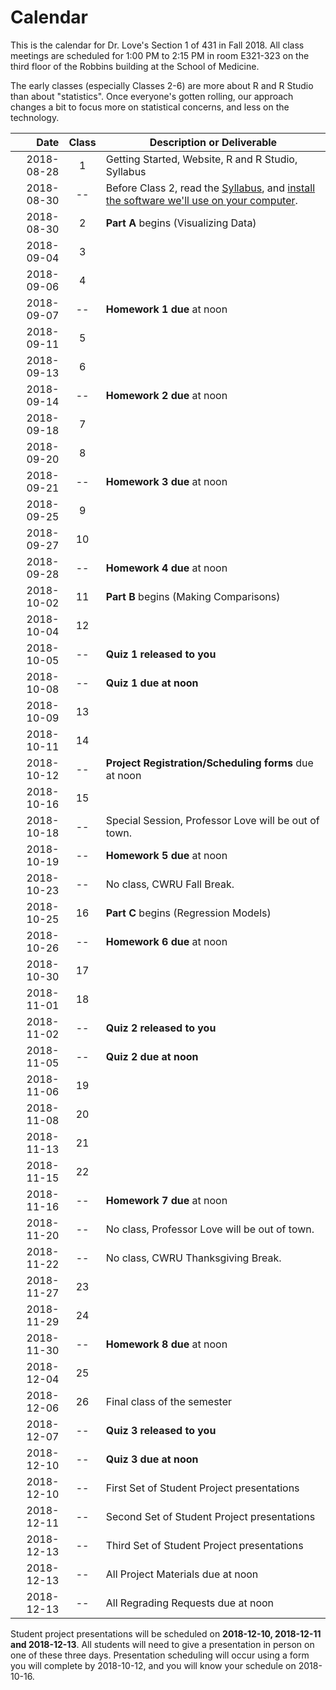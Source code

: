 # Calendar

This is the calendar for Dr. Love's Section 1 of 431 in Fall 2018. All class meetings are scheduled for 1:00 PM to 2:15 PM in room E321-323 on the third floor of the Robbins building at the School of Medicine. 

The early classes (especially Classes 2-6) are more about R and R Studio than about "statistics". Once everyone's gotten rolling, our approach changes a bit to focus more on statistical concerns, and less on the technology. 

Date | Class | Description or Deliverable
-----------: | :---: | ---------------------------------------------------------
2018-08-28 | 1 | Getting Started, Website, R and R Studio, Syllabus
2018-08-30 | -- | Before Class 2, read the [Syllabus](https://thomaselove.github.io/2018-431-syllabus/), and [install the software we'll use on your computer](https://github.com/THOMASELOVE/431-2018/tree/master/software).
2018-08-30 | 2 | **Part A** begins (Visualizing Data)
2018-09-04 | 3 | 
2018-09-06 | 4 | 
2018-09-07 | -- | **Homework 1 due** at noon
2018-09-11 | 5 | 
2018-09-13 | 6 | 
2018-09-14 | -- | **Homework 2 due** at noon
2018-09-18 | 7 |
2018-09-20 | 8 | 
2018-09-21 | -- | **Homework 3 due** at noon
2018-09-25 | 9 | 
2018-09-27 | 10 | 
2018-09-28 | -- | **Homework 4 due** at noon
2018-10-02 | 11 | **Part B** begins (Making Comparisons)
2018-10-04 | 12 |
2018-10-05 | -- | **Quiz 1 released to you**
2018-10-08 | -- | **Quiz 1 due at noon**
2018-10-09 | 13 |
2018-10-11 | 14 |
2018-10-12 | -- | **Project Registration/Scheduling forms** due at noon
2018-10-16 | 15 |
2018-10-18 | -- | Special Session, Professor Love will be out of town.
2018-10-19 | -- | **Homework 5 due** at noon
2018-10-23 | -- | No class, CWRU Fall Break.
2018-10-25 | 16 | **Part C** begins (Regression Models)
2018-10-26 | -- | **Homework 6 due** at noon
2018-10-30 | 17 | 
2018-11-01 | 18 | 
2018-11-02 | -- | **Quiz 2 released to you**
2018-11-05 | -- | **Quiz 2 due at noon**
2018-11-06 | 19 |
2018-11-08 | 20 |
2018-11-13 | 21 |
2018-11-15 | 22 |
2018-11-16 | -- | **Homework 7 due** at noon
2018-11-20 | -- | No class, Professor Love will be out of town.
2018-11-22 | -- | No class, CWRU Thanksgiving Break.
2018-11-27 | 23 |
2018-11-29 | 24 |
2018-11-30 | -- | **Homework 8 due** at noon
2018-12-04 | 25 |
2018-12-06 | 26 | Final class of the semester
2018-12-07 | -- | **Quiz 3 released to you**
2018-12-10 | -- | **Quiz 3 due at noon**
2018-12-10 | -- | First Set of Student Project presentations
2018-12-11 | -- | Second Set of Student Project presentations
2018-12-13 | -- | Third Set of Student Project presentations
2018-12-13 | -- | All Project Materials due at noon
2018-12-13 | -- | All Regrading Requests due at noon

Student project presentations will be scheduled on **2018-12-10, 2018-12-11 and 2018-12-13**. All students will need to give a presentation in person on one of these three days. Presentation scheduling will occur using a form you will complete by 2018-10-12, and you will know your schedule on 2018-10-16.
